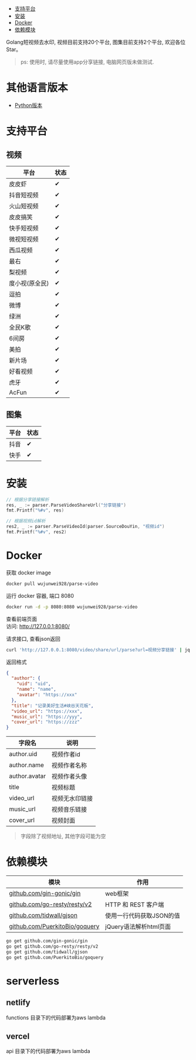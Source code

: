    * [支持平台](#支持平台)
   * [安装](#安装)
   * [Docker](#docker)
   * [依赖模块](#依赖模块)

Golang短视频去水印, 视频目前支持20个平台, 图集目前支持2个平台, 欢迎各位Star。
> ps: 使用时, 请尽量使用app分享链接, 电脑网页版未做测试.

# 其他语言版本
- [Python版本](https://github.com/wujunwei928/parse-video-py)

# 支持平台
## 视频
| 平台           | 状态 |
| -------------- | ---- |
| 皮皮虾         | ✔    |
| 抖音短视频     | ✔    |
| 火山短视频     | ✔    |
| 皮皮搞笑       | ✔    |
| 快手短视频     | ✔    |
| 微视短视频     | ✔    |
| 西瓜视频       | ✔    |
| 最右           | ✔    |
| 梨视频         | ✔    |
| 度小视(原全民) | ✔    |
| 逗拍           | ✔    |
| 微博           | ✔    |
| 绿洲           | ✔    |
| 全民K歌        | ✔    |
| 6间房          | ✔    |
| 美拍           | ✔    |
| 新片场         | ✔    |
| 好看视频       | ✔    |
| 虎牙           | ✔    |
| AcFun          | ✔    |


## 图集
| 平台 | 状态 |
| ---- | ---- |
| 抖音 | ✔    |
| 快手 | ✔    |

# 安装
```go
// 根据分享链接解析
res, _ := parser.ParseVideoShareUrl("分享链接")
fmt.Printf("%#v", res)

// 根据视频id解析
res2, _ := parser.ParseVideoId(parser.SourceDouYin, "视频id")
fmt.Printf("%#v", res2)
```

# Docker
获取 docker image
```bash
docker pull wujunwei928/parse-video
```

运行 docker 容器, 端口 8080
```bash
docker run -d -p 8080:8080 wujunwei928/parse-video
```

查看前端页面  
访问: http://127.0.0.1:8080/  

请求接口, 查看json返回
```bash
curl 'http://127.0.0.1:8080/video/share/url/parse?url=视频分享链接' | jq
```
返回格式
```json
{
  "author": {
    "uid": "uid",
    "name": "name",
    "avatar": "https://xxx"
  },
  "title": "记录美好生活#峡谷天花板",
  "video_url": "https://xxx",
  "music_url": "https://yyy",
  "cover_url": "https://zzz"
}
```
| 字段名        | 说明           |
| ------------- | -------------- |
| author.uid    | 视频作者id     |
| author.name   | 视频作者名称   |
| author.avatar | 视频作者头像   |
| title         | 视频标题       |
| video_url     | 视频无水印链接 |
| music_url     | 视频音乐链接   |
| cover_url     | 视频封面       |
> 字段除了视频地址, 其他字段可能为空

# 依赖模块
| 模块                                                                     | 作用                     |
| ------------------------------------------------------------------------ | ------------------------ |
| [github.com/gin-gonic/gin](https://github.com/gin-gonic/gin)             | web框架                  |
| [github.com/go-resty/resty/v2](https://github.com/go-resty/resty/v2)     | HTTP 和 REST 客户端      |
| [github.com/tidwall/gjson](https://github.com/tidwall/gjson)             | 使用一行代码获取JSON的值 |
| [github.com/PuerkitoBio/goquery](https://github.com/PuerkitoBio/goquery) | jQuery语法解析html页面   |

```bash
go get github.com/gin-gonic/gin
go get github.com/go-resty/resty/v2
go get github.com/tidwall/gjson
go get github.com/PuerkitoBio/goquery
```

# serverless

## netlify

functions 目录下的代码部署为aws lambda

## vercel

api 目录下的代码部署为aws lambda